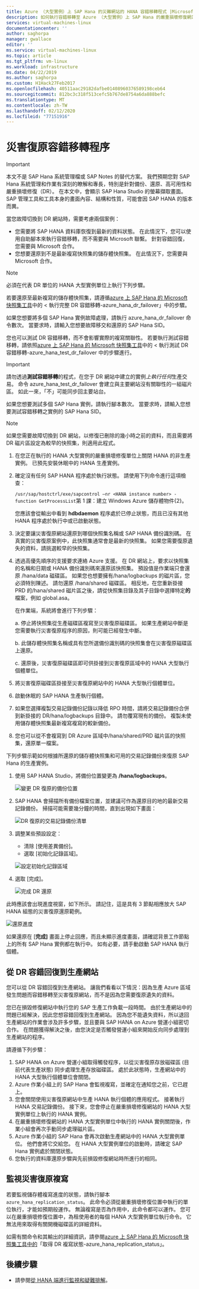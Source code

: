```yaml
---
title: Azure （大型實例）上 SAP Hana 的災難網站的 HANA 容錯移轉程式 |Microsoft Docs
description: 如何執行容錯移轉至 Azure （大型實例）上 SAP Hana 的嚴重損壞修復網站
services: virtual-machines-linux
documentationcenter: ''
author: saghorpa
manager: gwallace
editor: ''
ms.service: virtual-machines-linux
ms.topic: article
ms.tgt_pltfrm: vm-linux
ms.workload: infrastructure
ms.date: 04/22/2019
ms.author: saghorpa
ms.custom: H1Hack27Feb2017
ms.openlocfilehash: 40511aac29182dafbe01408960376589198ceb64
ms.sourcegitcommit: 812bc3c318f513cefc5b767de8754a6da888befc
ms.translationtype: MT
ms.contentlocale: zh-TW
ms.lasthandoff: 02/12/2020
ms.locfileid: "77151916"
---
```

# <a name="disaster-recovery-failover-procedure"></a>災害復原容錯移轉程序


>[!IMPORTANT]
>本文不是 SAP Hana 系統管理檔或 SAP Notes 的替代方案。 我們預期您對 SAP Hana 系統管理和作業有深刻的瞭解和專長，特別是針對備份、還原、高可用性和嚴重損壞修復（DR）。 在本文中，會顯示 SAP Hana Studio 的螢幕擷取畫面。 SAP 管理工具和工具本身的畫面內容、結構和性質，可能會因 SAP HANA 的版本而異。

當您故障切換到 DR 網站時，需要考慮兩個案例：

- 您需要將 SAP HANA 資料庫恢復到最新的資料狀態。 在此情況下，您可以使用自助腳本來執行容錯移轉，而不需要與 Microsoft 聯繫。 針對容錯回復，您需要與 Microsoft 合作。
- 您想要還原到不是最新複寫快照集的儲存體快照集。 在此情況下，您需要與 Microsoft 合作。 

>[!NOTE]
>必須在代表 DR 單位的 HANA 大型實例單位上執行下列步驟。 
 
若要還原至最新複寫的儲存體快照集，請遵循[azure 上 SAP Hana 的 Microsoft 快照集工具](https://github.com/Azure/hana-large-instances-self-service-scripts/blob/master/snapshot_tools_v4.2/Microsoft%20Snapshot%20Tools%20for%20SAP%20HANA%20on%20Azure%20v4.2.1.pdf)中的 < 執行完整 DR 容錯移轉-azure_hana_dr_failover」中的步驟。 

如果您想要將多個 SAP Hana 實例故障處理，請執行 azure_hana_dr_failover 命令數次。 當要求時，請輸入您想要故障移交和還原的 SAP Hana SID。 


您也可以測試 DR 容錯移轉，而不會影響實際的複寫關聯性。 若要執行測試容錯移轉，請依照[azure 上 SAP Hana 的 Microsoft 快照集工具](https://github.com/Azure/hana-large-instances-self-service-scripts/blob/master/snapshot_tools_v4.2/Microsoft%20Snapshot%20Tools%20for%20SAP%20HANA%20on%20Azure%20v4.2.1.pdf)中的 < 執行測試 DR 容錯移轉-azure_hana_test_dr_failover 中的步驟進行。 

>[!IMPORTANT]
>請勿透過**測試容錯移轉**的程式，在您于 DR 網站中建立的實例*上執行任何*生產交易。 命令 azure_hana_test_dr_failover 會建立與主要網站沒有關聯性的一組磁片區。 如此一來，「不」可能同步回主要站台。 

如果您想要測試多個 SAP Hana 實例，請執行腳本數次。 當要求時，請輸入您想要測試容錯移轉之實例的 SAP Hana SID。 

>[!NOTE]
>如果您需要故障切換到 DR 網站，以修復已刪除的幾小時之前的資料，而且需要將 DR 磁片區設定為較早的快照集，則適用此程式。 

1. 在您正在執行的 HANA 大型實例的嚴重損壞修復單位上關閉 HANA 的非生產實例。 已預先安裝休眠中的 HANA 生產實例。
1. 確定沒有任何 SAP HANA 程序處於執行狀態。 請使用下列命令進行這項檢查：

      `/usr/sap/hostctrl/exe/sapcontrol –nr <HANA instance number> - function GetProcessList`第 1 課：建立 Windows Azure 儲存體物件{2}。

      您應該會從輸出中看到 **hdbdaemon** 程序處於已停止狀態，而且已沒有其他 HANA 程序處於執行中或已啟動狀態。
1. 決定要讓災害復原網站還原到哪個快照集名稱或 SAP HANA 備份識別碼。 在真實的災害復原案例中，此快照集通常會是最新的快照集。 如果您需要復原遺失的資料，請挑選較早的快照集。
1. 透過高優先順序的支援要求連絡 Azure 支援。 在 DR 網站上，要求以快照集的名稱和日期或 HANA 備份識別碼來還原該快照集。 預設值是作業端只會還原 /hana/data 磁碟區。 如果您也想要擁有/hana/logbackups 的磁片區，您必須特別陳述。 請勿還原 /hana/shared 磁碟區。 相反地，在您重新掛接 PRD 的/hana/shared 磁片區之後，請從快照集目錄及其子目錄中選擇特定**的**檔案，例如 global.asa。 

   在作業端，系統將會進行下列步驟：

   a. 停止將快照集從生產磁碟區複寫至災害復原磁碟區。 如果生產網站中斷是您需要執行災害復原程序的原因，則可能已經發生中斷。
   
   b. 此儲存體快照集名稱或具有您所選備份識別碼的快照集會在災害復原磁碟區上還原。
   
   c. 還原後，災害復原磁碟區即可供掛接到災害復原區域中的 HANA 大型執行個體單位。
      
1. 將災害復原磁碟區掛接至災害復原網站中的 HANA 大型執行個體單位。 
1. 啟動休眠的 SAP HANA 生產執行個體。
1. 如果您選擇複製交易記錄備份記錄以降低 RPO 時間，請將交易記錄備份合併到新掛接的 DR/hana/logbackups 目錄中。 請勿覆寫現有的備份。 複製未使用儲存體快照集最新複寫複寫的較新備份。
1. 您也可以從不會複寫到 DR Azure 區域中/hana/shared/PRD 磁片區的快照集，還原單一檔案。

下列步驟示範如何根據所還原的儲存體快照集和可用的交易記錄備份來復原 SAP Hana 的生產實例。

1. 使用 SAP HANA Studio，將備份位置變更為 **/hana/logbackups**。

   ![變更 DR 復原的備份位置](./media/hana-overview-high-availability-disaster-recovery/change_backup_location_dr1.png)

1. SAP HANA 會掃描所有備份檔案位置，並建議可作為還原目的地的最新交易記錄備份。 掃描可能需要幾分鐘的時間，直到出現如下畫面：

   ![DR 復原的交易記錄備份清單](./media/hana-overview-high-availability-disaster-recovery/backup_list_dr2.PNG)

1. 調整某些預設設定：

      - 清除 [使用差異備份]。
      - 選取 [初始化記錄區域]。

   ![設定初始化記錄區域](./media/hana-overview-high-availability-disaster-recovery/initialize_log_dr3.PNG)

1. 選取 [完成]。

   ![完成 DR 還原](./media/hana-overview-high-availability-disaster-recovery/finish_dr4.PNG)

此時應該會出現進度視窗，如下所示。 請記住，這是具有 3 節點相應放大 SAP HANA 組態的災害復原還原範例。

![還原進度](./media/hana-overview-high-availability-disaster-recovery/restore_progress_dr5.PNG)

如果還原在 [**完成]** 畫面上停止回應，而且未顯示進度畫面，請確認背景工作節點上的所有 SAP Hana 實例都在執行中。 如有必要，請手動啟動 SAP HANA 執行個體。


## <a name="failback-from-a-dr-to-a-production-site"></a>從 DR 容錯回復到生產網站
您可以從 DR 容錯回復到生產網站。 讓我們看看以下情況：因為生產 Azure 區域發生問題而容錯移轉至災害復原網站，而不是因為您需要復原遺失的資料。 

您已在損毀修復網站中執行您的 SAP 生產工作負載一段時間。 由於生產網站中的問題已經解決，因此您想容錯回復到生產網站。 因為您不能遺失資料，所以退回生產網站的作業會涉及許多步驟，並且要與 SAP HANA on Azure 營運小組密切合作。 在問題獲得解決之後，由您決定是否觸發營運小組來開始反向同步處理到生產網站的程序。

請遵循下列步驟：

1. SAP HANA on Azure 營運小組取得觸發程序，以從災害復原存放磁碟區 (目前代表生產狀態) 同步處理生產存放磁碟區。 處於此狀態時，生產網站中的 HANA 大型執行個體單位會關閉。
1. Azure 作業小組上的 SAP Hana 會監視複寫，並確定在通知您之前，它已趕上。
1. 您會關閉使用災害復原網站中生產 HANA 執行個體的應用程式。 接著執行 HANA 交易記錄備份。 接下來，您會停止在嚴重損壞修復網站的 HANA 大型實例單位上執行的 HANA 實例。
1. 在嚴重損壞修復網站的 HANA 大型實例單位中執行的 HANA 實例關閉後，作業小組會再次手動同步處理磁片區。
1. Azure 作業小組的 SAP Hana 會再次啟動生產網站中的 HANA 大型實例單位。 他們會將它交給您。 在 HANA 大型實例單位的啟動時，請確定 SAP Hana 實例處於關閉狀態。
1. 您執行的資料庫還原步驟與先前損毀修復網站時所進行的相同。

## <a name="monitor-disaster-recovery-replication"></a>監視災害復原複寫

若要監視儲存體複寫進度的狀態，請執行腳本 `azure_hana_replication_status`。 此命令必須從嚴重損壞修復位置中執行的單位執行，才能如預期般運作。 無論複寫是否為作用中，此命令都可以運作。 您可以在嚴重損壞修復位置中，為租使用者的每個 HANA 大型實例單位執行命令。 它無法用來取得有關開機磁碟區的詳細資料。 

如需有關命令和其輸出的詳細資訊，請參閱[azure 上 SAP Hana 的 Microsoft 快照集工具中的](https://github.com/Azure/hana-large-instances-self-service-scripts/blob/master/snapshot_tools_v4.2/Microsoft%20Snapshot%20Tools%20for%20SAP%20HANA%20on%20Azure%20v4.2.1.pdf)「取得 DR 複寫狀態-azure_hana_replication_status」。


## <a name="next-steps"></a>後續步驟
- 請參閱[從 HANA 端進行監視和疑難排解](hana-monitor-troubleshoot.md)。
